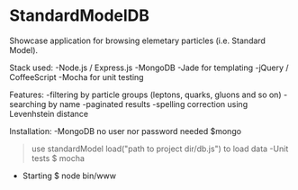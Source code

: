 # StandardModelDB
Showcase application for browsing elemetary particles (i.e. Standard Model). 

Stack used:
-Node.js / Express.js
-MongoDB
-Jade for templating
-jQuery / CoffeeScript
-Mocha for unit testing

Features:
-filtering by particle groups (leptons, quarks, gluons and so on)
-searching by name
-paginated results
-spelling correction using Levenhstein distance

Installation:
-MongoDB
  no user nor password needed
  $mongo
  > use standardModel
  > load("path to project dir/db.js") to load data
-Unit tests
  $ mocha
- Starting
  $ node bin/www
